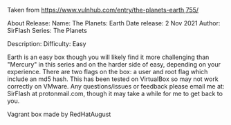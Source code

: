 Taken from https://www.vulnhub.com/entry/the-planets-earth,755/ 

About Release:
    Name: The Planets: Earth
    Date release: 2 Nov 2021
    Author: SirFlash
    Series: The Planets

Description:
Difficulty: Easy

Earth is an easy box though you will likely find it more challenging than "Mercury" in this series and on the harder side of easy, depending on your experience. There are two flags on the box: a user and root flag which include an md5 hash. This has been tested on VirtualBox so may not work correctly on VMware. Any questions/issues or feedback please email me at: SirFlash at protonmail.com, though it may take a while for me to get back to you.

Vagrant box made by RedHatAugust
